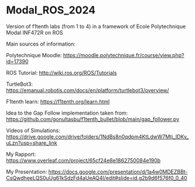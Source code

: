 # Modal_ROS_2024
Version of f1tenth labs (from 1 to 4) in a framework of Ecole Polytechnique Modal INF472R on ROS

Main sources of information:

Polytechnique Moodle: https://moodle.polytechnique.fr/course/view.php?id=17390

ROS Tutorial: http://wiki.ros.org/ROS/Tutorials

TurtleBot3: https://emanual.robotis.com/docs/en/platform/turtlebot3/overview/

F1tenth learn: https://f1tenth.org/learn.html

Idea to the Gap Follow implementation taken from:
https://github.com/gonultasbu/f1tenth_bullet/blob/main/gap_follower.py

Videos of Simulations:
https://drive.google.com/drive/folders/1NdBs8n0qdpm4KtLdwW7Mtj_IDKv_uLzn?usp=share_link

My Rapport:
https://www.overleaf.com/project/65cf24e8e1862750084e190b

My Presentation:
https://docs.google.com/presentation/d/1a4w0MDEZBBt-CsQwdheeLQS0uUg61kSdzFd4aUeAQ4I/edit#slide=id.g2b9d6f576f0_0_40
